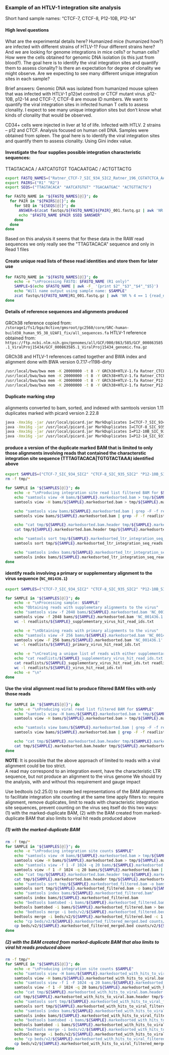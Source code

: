 ### Example of an HTLV-1 integration site analysis

Short hand sample names: “CTCF-7, CTCF-8, P12-10B, P12-14"

#### High level questions

What are the experimental details here?  Humanized mice (humanized how?) are infected with different strains of HTLV-1?  Four different strains here?  And we are looking for genome integrations in mice cells? or human cells?   How were the cells obtained for genomic DNA isolation (is this just from blood?).  The goal here is to identify the viral integration sites and quantify them to assess clonality?  Is there an expectation for degree of clonality we might observe.  Are we expecting to see many different unique integration sites in each sample?

Brief answers:
Genomic DNA was isolated from humanized mouse spleen that was infected with HTLV-1 p12(wt control) or CTCF mutant virus. p12-10B, p12-14 and CTCF-7, CTCF-8 are mouse ID numbers. We want to quantify the viral integration sites in infected human T cells to assess clonality. I expect to see many unique integration sites but don’t know what kinds of clonality that would be observed.

CD34+ cells were injected in liver at 1d of life. Infected with HTLV. 2 strains – p12 and CTCF.  Analysis focused on human cell DNA. Samples were obtained from spleen. The goal here is to identify the viral integration sites and quantify them to assess clonality. Using Gini index value. 
 
#### Investigate the four supplies possible integration characteristic sequences:
TTAGTACACA / AATCATGTGT
TGACAATGAC / ACTGTTACTG

```bash
export FASTQ_NAMES=("Ratner_CTCF-7_SIC_934_SIC2_Ratner_196_CGTATCTCA_AATACTAATA_S2_" "Ratner_CTCF-8_SIC_935_SIC2_Ratner_196_GTCCTGCCG_AATACTAATA_S3_" "Ratner_P12-10B_SIC_936_SIC2_Ratner_196_CCGGGACAC_AATACTAATA_S4_" "Ratner_P12-14_SIC_937_SIC2_Ratner_196_GGCTGGGAT_AATACTAATA_S5_")
export PAIRS=("R1" "R2")
export SEQS=("TTAGTACACA" "AATCATGTGT" "TGACAATGAC" "ACTGTTACTG")

for FASTQ_NAME in "${FASTQ_NAMES[@]}"; do
  for PAIR in "${PAIRS[@]}"; do
    for SEQ in "${SEQS[@]}"; do
      ANSWER=$(zcat fastqs/${FASTQ_NAME}${PAIR}_001.fastq.gz | awk 'NR % 4 == 2' | grep $SEQ | wc -l)
      echo "$FASTQ_NAME $PAIR $SEQ $ANSWER"
    done
  done
done
```

Based on this analysis it seems that for these data in the RAW read sequences we only really see the "TTAGTACACA" sequence and only in Read 1 files

#### Create unique read lists of these read identities and store them for later use

```bash
for FASTQ_NAME in "${FASTQ_NAMES[@]}"; do
    echo -e "\nProcessing FASTQ: $FASTQ_NAME (R1 only)"
    SAMPLE=$(echo $FASTQ_NAME | awk -F_ '{print $2"_"$3"_"$4"_"$5}')
    echo "Will name output using sample name: $SAMPLE"
    zcat fastqs/${FASTQ_NAME}R1_001.fastq.gz | awk 'NR % 4 == 1 {read_name = substr($1, 2)} NR % 4 == 2 {print read_name, $0}' | grep -P 'TTTAGTACACA' | cut -f 1 -d ' ' | sort | uniq > readlists/${SAMPLE}_ltr_integration_seq_read_ids.txt
done
```

#### Details of reference sequences and alignments produced

GRCh38 reference copied from: `/storage1/fs1/bga/Active/gmsroot/gc2560/core/GRC-human-build38_human_95_38_U2AF1_fix/all_sequences.fa`
HTLV-1 reference obtained from: `https://ftp.ncbi.nlm.nih.gov/genomes/all/GCF/000/863/585/GCF_000863585.1_ViralProj15434/GCF_000863585.1_ViralProj15434_genomic.fna.gz`

GRCh38 and HTLV-1 references catted together and BWA index and alignment done with BWA version 0.7.17-r1198-dirty

```bash
/usr/local/bwa/bwa mem -K 20000000 -t 8 -Y GRCh38+HTLV-1.fa Ratner_CTCF-7_SIC_934_SIC2_Ratner_196_CGTATCTCA_AATACTAATA_S2_R1_001.fastq.gz Ratner_CTCF-7_SIC_934_SIC2_Ratner_196_CGTATCTCA_AATACTAATA_S2_R2_001.fastq.gz | samtools view -o CTCF-7_SIC_934_SIC2.bam -Shb /dev/stdin
/usr/local/bwa/bwa mem -K 20000000 -t 8 -Y GRCh38+HTLV-1.fa Ratner_CTCF-8_SIC_935_SIC2_Ratner_196_GTCCTGCCG_AATACTAATA_S3_R1_001.fastq.gz Ratner_CTCF-8_SIC_935_SIC2_Ratner_196_GTCCTGCCG_AATACTAATA_S3_R2_001.fastq.gz | samtools view -o CTCF-8_SIC_935_SIC2.bam -Shb /dev/stdin
/usr/local/bwa/bwa mem -K 20000000 -t 8 -Y GRCh38+HTLV-1.fa Ratner_P12-10B_SIC_936_SIC2_Ratner_196_CCGGGACAC_AATACTAATA_S4_R1_001.fastq.gz Ratner_P12-10B_SIC_936_SIC2_Ratner_196_CCGGGACAC_AATACTAATA_S4_R2_001.fastq.gz | samtools view -o P12-10B_SIC_936_SIC2.bam -Shb /dev/stdin
/usr/local/bwa/bwa mem -K 20000000 -t 8 -Y GRCh38+HTLV-1.fa Ratner_P12-14_SIC_937_SIC2_Ratner_196_GGCTGGGAT_AATACTAATA_S5_R1_001.fastq.gz Ratner_P12-14_SIC_937_SIC2_Ratner_196_GGCTGGGAT_AATACTAATA_S5_R2_001.fastq.gz | samtools view -o P12-14_SIC_937_SIC2.bam -Shb /dev/stdin
```

#### Duplicate marking step
alignments converted to bam, sorted, and indexed with samtools version 1.11
duplicates marked with picard version 2.22.8

```bash
java -Xmx16g -jar /usr/local/picard.jar MarkDuplicates I=CTCF-7_SIC_934_SIC2.sorted.bam O=CTCF-7_SIC_934_SIC2.markedsorted.bam M=CTCF-7_SIC_934_SIC2.metrics
java -Xmx16g -jar /usr/local/picard.jar MarkDuplicates I=CTCF-8_SIC_935_SIC2.sorted.bam O=CTCF-8_SIC_935_SIC2.markedsorted.bam M=CTCF-8_SIC_935_SIC2.metrics
java -Xmx16g -jar /usr/local/picard.jar MarkDuplicates I=P12-10B_SIC_936_SIC2.sorted.bam O=P12-10B_SIC_936_SIC2.markedsorted.bam M=P12-10B_SIC_936_SIC2.metrics
java -Xmx16g -jar /usr/local/picard.jar MarkDuplicates I=P12-14_SIC_937_SIC2.sorted.bam O=P12-14_SIC_937_SIC2.markedsorted.bam M=P12-14_SIC_937_SIC2.metrics
```

#### produce a version of the duplicate marked BAM that is limited to only those alignments involving reads that contained the characterstic integration site sequence (TTTAGTACACA|TGTGTACTAAA) identified above

```bash
export SAMPLES=("CTCF-7_SIC_934_SIC2" "CTCF-8_SIC_935_SIC2" "P12-10B_SIC_936_SIC2" "P12-14_SIC_937_SIC2")
rm -f tmp/*

for SAMPLE in "${SAMPLES[@]}"; do
    echo -e "\nProducing integration site read list filtered BAM for $SAMPLE"
    echo "samtools view -H bams/${SAMPLE}.markedsorted.bam > tmp/${SAMPLE}.markedsorted.bam.header"
    samtools view -H bams/${SAMPLE}.markedsorted.bam > tmp/${SAMPLE}.markedsorted.bam.header

    echo "samtools view bams/${SAMPLE}.markedsorted.bam | grep -F -f readlists/${SAMPLE}_ltr_integration_seq_read_ids.txt > tmp/${SAMPLE}.markedsorted_ltr_integration_seq_reads.sam"
    samtools view bams/${SAMPLE}.markedsorted.bam | grep -F -f readlists/${SAMPLE}_ltr_integration_seq_read_ids.txt > tmp/${SAMPLE}.markedsorted_ltr_integration_seq_reads.sam

    echo "cat tmp/${SAMPLE}.markedsorted.bam.header tmp/${SAMPLE}.markedsorted_ltr_integration_seq_reads.sam | samtools view -Sb - > tmp/${SAMPLE}.markedsorted_ltr_integration_seq_reads.bam"
    cat tmp/${SAMPLE}.markedsorted.bam.header tmp/${SAMPLE}.markedsorted_ltr_integration_seq_reads.sam | samtools view -Sb - > tmp/${SAMPLE}.markedsorted_ltr_integration_seq_reads.bam

    echo "samtools sort tmp/${SAMPLE}.markedsorted_ltr_integration_seq_reads.bam -o bams/${SAMPLE}.markedsorted_ltr_integration_seq_reads.bam"
    samtools sort tmp/${SAMPLE}.markedsorted_ltr_integration_seq_reads.bam -o bams/${SAMPLE}.markedsorted_ltr_integration_seq_reads.bam

    echo "samtools index bams/${SAMPLE}.markedsorted_ltr_integration_seq_reads.bam"
    samtools index bams/${SAMPLE}.markedsorted_ltr_integration_seq_reads.bam
done

```

#### identify reads involving a primary or supplementary alignment to the virus sequence (`NC_001436.1`)

```bash
export SAMPLES=("CTCF-7_SIC_934_SIC2" "CTCF-8_SIC_935_SIC2" "P12-10B_SIC_936_SIC2" "P12-14_SIC_937_SIC2")

for SAMPLE in "${SAMPLES[@]}"; do
    echo -e "\nProcessing sample: $SAMPLE"
    echo "Obtaining reads with supplemetary alignments to the virus"
    echo "samtools view -f 2048 bams/${SAMPLE}.markedsorted.bam 'NC_001436.1' | cut -f 1 | sort | uniq > readlists/${SAMPLE}_supplementary_virus_hit_read_ids.txt"
    samtools view -f 2048 bams/${SAMPLE}.markedsorted.bam 'NC_001436.1' | cut -f 1 | sort | uniq > readlists/${SAMPLE}_supplementary_virus_hit_read_ids.txt
    wc -l readlists/${SAMPLE}_supplementary_virus_hit_read_ids.txt

    echo -e "\nObtaining reads with primary alignments to the virus"
    echo "samtools view -F 256 bams/${SAMPLE}.markedsorted.bam 'NC_001436.1' | cut -f 1 | sort | uniq > readlists/${SAMPLE}_primary_virus_hit_read_ids.txt"
    samtools view -F 256 bams/${SAMPLE}.markedsorted.bam 'NC_001436.1' | cut -f 1 | sort | uniq > readlists/${SAMPLE}_primary_virus_hit_read_ids.txt
    wc -l readlists/${SAMPLE}_primary_virus_hit_read_ids.txt

    echo -e "\nCreating a unique list of reads with either supplementary or primary alignments to the virus"
    echo "cat readlists/${SAMPLE}_supplementary_virus_hit_read_ids.txt readlists/${SAMPLE}_primary_virus_hit_read_ids.txt | sort | uniq > readlists/${SAMPLE}_virus_hit_read_ids.txt"
    cat readlists/${SAMPLE}_supplementary_virus_hit_read_ids.txt readlists/${SAMPLE}_primary_virus_hit_read_ids.txt | sort | uniq > readlists/${SAMPLE}_virus_hit_read_ids.txt
    wc -l readlists/${SAMPLE}_virus_hit_read_ids.txt
    echo -e "\n"
done
```


#### Use the viral alignment read list to produce filtered BAM files with only those reads

```bash
for SAMPLE in "${SAMPLES[@]}"; do
    echo -e "\nProducing viral read list filtered BAM for $SAMPLE"
    echo "samtools view -H bams/${SAMPLE}.markedsorted.bam > tmp/${SAMPLE}.markedsorted.bam.header"
    samtools view -H bams/${SAMPLE}.markedsorted.bam > tmp/${SAMPLE}.markedsorted.bam.header

    echo "samtools view bams/${SAMPLE}.markedsorted.bam | grep -F -f readlists/${SAMPLE}_virus_hit_read_ids.txt > tmp/${SAMPLE}.markedsorted.viralreads.sam"
    samtools view bams/${SAMPLE}.markedsorted.bam | grep -F -f readlists/${SAMPLE}_virus_hit_read_ids.txt > tmp/${SAMPLE}.markedsorted.viralreads.sam

    echo "cat tmp/${SAMPLE}.markedsorted.bam.header tmp/${SAMPLE}.markedsorted.viralreads.sam | samtools view -Sb - > bams/${SAMPLE}.markedsorted_with_hits_to_viral.bam"
    cat tmp/${SAMPLE}.markedsorted.bam.header tmp/${SAMPLE}.markedsorted.viralreads.sam | samtools view -Sb - > bams/${SAMPLE}.markedsorted_with_hits_to_viral.bam
done
```

**NOTE**: It is possible that the above approach of limited to reads with a viral alignment could be too strict.  
A read may correspond to an integration event, have the characteristic LTR sequence, but not produce an alignment to the virus genome 
We should try the analysis, with and without this requirement and gauge impact

Use bedtools (v2.25.0) to create bed representations of the BAM alignments to facilitate integration site counting
at the same time apply filters to: require alignment, remove duplicates, limit to reads with characteristic integration site sequences, prevent counting on the virus seq itself
do this two ways: (1) with the marked-duplicate BAM, (2) with the BAM created from marked-duplicate BAM that also limits to viral hit reads produced above

##### (1) with the marked-duplicate BAM

```bash
rm -f tmp/*
for SAMPLE in "${SAMPLES[@]}"; do
    echo -e "\nProducing integration site counts $SAMPLE"
    echo "samtools view -H bams/${SAMPLE}.markedsorted.bam > tmp/${SAMPLE}.markedsorted.bam.header"
    samtools view -H bams/${SAMPLE}.markedsorted.bam > tmp/${SAMPLE}.markedsorted.bam.header
    echo "samtools view -f 1 -F 1024 -q 20 bams/${SAMPLE}.markedsorted.bam | grep -P 'TTTAGTACACA|TGTGTACTAAA' > tmp/${SAMPLE}.markedsorted_filtered.sam"
    samtools view -f 1 -F 1024 -q 20 bams/${SAMPLE}.markedsorted.bam | grep -P 'TTTAGTACACA|TGTGTACTAAA' > tmp/${SAMPLE}.markedsorted_filtered.sam
    echo "cat tmp/${SAMPLE}.markedsorted.bam.header tmp/${SAMPLE}.markedsorted_filtered.sam | samtools view -Sb - > tmp/${SAMPLE}.markedsorted_filtered.bam"
    cat tmp/${SAMPLE}.markedsorted.bam.header tmp/${SAMPLE}.markedsorted_filtered.sam | samtools view -Sb - > tmp/${SAMPLE}.markedsorted_filtered.bam
    echo "samtools sort tmp/${SAMPLE}.markedsorted_filtered.bam -o bams/${SAMPLE}.markedsorted_filtered.bam"
    samtools sort tmp/${SAMPLE}.markedsorted_filtered.bam -o bams/${SAMPLE}.markedsorted_filtered.bam
    echo "samtools index bams/${SAMPLE}.markedsorted_filtered.bam"
    samtools index bams/${SAMPLE}.markedsorted_filtered.bam
    echo "bedtools bamtobed -i bams/${SAMPLE}.markedsorted_filtered.bam > beds/v2/${SAMPLE}.markedsorted_filtered.bed"
    bedtools bamtobed -i bams/${SAMPLE}.markedsorted_filtered.bam > beds/v2/${SAMPLE}.markedsorted_filtered.bed
    echo "bedtools merge -i beds/v2/${SAMPLE}.markedsorted_filtered.bed -c 1 -o count | grep -v 'NC_001436.1' > beds/v2/${SAMPLE}.markedsorted_filtered_merged.bed"
    bedtools merge -i beds/v2/${SAMPLE}.markedsorted_filtered.bed -c 1 -o count | grep -v 'NC_001436.1' > beds/v2/${SAMPLE}.markedsorted_filtered_merged.bed
    echo "cp beds/v2/${SAMPLE}.markedsorted_filtered_merged.bed counts/v2/${SAMPLE}.markedsorted_filtered_merged.bed.tsv"
    cp beds/v2/${SAMPLE}.markedsorted_filtered_merged.bed counts/v2/${SAMPLE}.markedsorted_filtered_merged.bed.tsv
done
```

##### (2) with the BAM created from marked-duplicate BAM that also limits to viral hit reads produced above

```bash
rm -f tmp/*
for SAMPLE in "${SAMPLES[@]}"; do
    echo -e "\nProducing integration site counts $SAMPLE"
    echo "samtools view -H bams/${SAMPLE}.markedsorted_with_hits_to_viral.bam > tmp/${SAMPLE}.markedsorted_with_hits_to_viral.bam.header"
    samtools view -H bams/${SAMPLE}.markedsorted_with_hits_to_viral.bam > tmp/${SAMPLE}.markedsorted_with_hits_to_viral.bam.header
    echo "samtools view -f 1 -F 1024 -q 20 bams/${SAMPLE}.markedsorted_with_hits_to_viral.bam | grep -P 'TTTAGTACACA|TGTGTACTAAA' > tmp/${SAMPLE}.markedsorted_with_hits_to_viral_filtered.sam"
    samtools view -f 1 -F 1024 -q 20 bams/${SAMPLE}.markedsorted_with_hits_to_viral.bam | grep -P 'TTTAGTACACA|TGTGTACTAAA' > tmp/${SAMPLE}.markedsorted_with_hits_to_viral_filtered.sam
    echo "cat tmp/${SAMPLE}.markedsorted_with_hits_to_viral.bam.header tmp/${SAMPLE}.markedsorted_with_hits_to_viral_filtered.sam | samtools view -Sb - > tmp/${SAMPLE}.markedsorted_with_hits_to_viral_filtered.bam"
    cat tmp/${SAMPLE}.markedsorted_with_hits_to_viral.bam.header tmp/${SAMPLE}.markedsorted_with_hits_to_viral_filtered.sam | samtools view -Sb - > tmp/${SAMPLE}.markedsorted_with_hits_to_viral_filtered.bam
    echo "samtools sort tmp/${SAMPLE}.markedsorted_with_hits_to_viral_filtered.bam -o bams/${SAMPLE}.markedsorted_with_hits_to_viral_filtered.bam"
    samtools sort tmp/${SAMPLE}.markedsorted_with_hits_to_viral_filtered.bam -o bams/${SAMPLE}.markedsorted_with_hits_to_viral_filtered.bam
    echo "samtools index bams/${SAMPLE}.markedsorted_with_hits_to_viral_filtered.bam"
    samtools index bams/${SAMPLE}.markedsorted_with_hits_to_viral_filtered.bam
    echo "bedtools bamtobed -i bams/${SAMPLE}.markedsorted_with_hits_to_viral_filtered.bam > beds/v2/${SAMPLE}.markedsorted_with_hits_to_viral_filtered.bed"
    bedtools bamtobed -i bams/${SAMPLE}.markedsorted_with_hits_to_viral_filtered.bam > beds/v2/${SAMPLE}.markedsorted_with_hits_to_viral_filtered.bed
    echo "bedtools merge -i beds/v2/${SAMPLE}.markedsorted_with_hits_to_viral_filtered.bed -c 1 -o count | grep -v 'NC_001436.1' > beds/v2/${SAMPLE}.markedsorted_with_hits_to_viral_filtered_merged.bed"
    bedtools merge -i beds/v2/${SAMPLE}.markedsorted_with_hits_to_viral_filtered.bed -c 1 -o count | grep -v 'NC_001436.1' > beds/v2/${SAMPLE}.markedsorted_with_hits_to_viral_filtered_merged.bed
    echo "cp beds/v2/${SAMPLE}.markedsorted_with_hits_to_viral_filtered_merged.bed counts/v2/${SAMPLE}.markedsorted_with_hits_to_viral_filtered_merged.bed.tsv"
    cp beds/v2/${SAMPLE}.markedsorted_with_hits_to_viral_filtered_merged.bed counts/v2/${SAMPLE}.markedsorted_with_hits_to_viral_filtered_merged.bed.tsv
done
```

